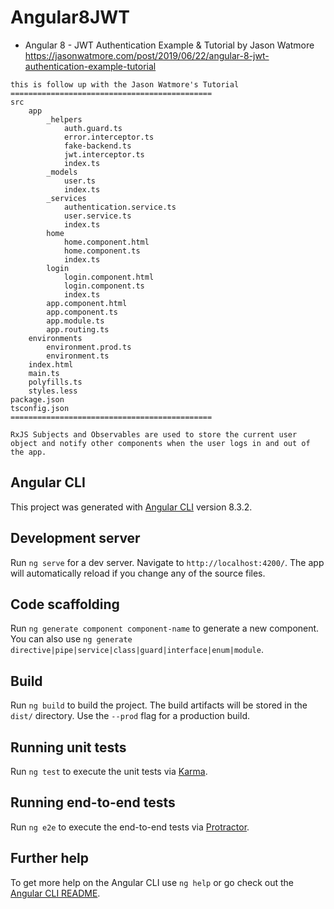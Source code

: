 # Angular8JWT
- Angular 8 - JWT Authentication Example & Tutorial by Jason Watmore
https://jasonwatmore.com/post/2019/06/22/angular-8-jwt-authentication-example-tutorial

```
this is follow up with the Jason Watmore's Tutorial
=============================================
src
    app
        _helpers
            auth.guard.ts
            error.interceptor.ts
            fake-backend.ts
            jwt.interceptor.ts
            index.ts
        _models
            user.ts
            index.ts
        _services
            authentication.service.ts
            user.service.ts
            index.ts
        home
            home.component.html
            home.component.ts
            index.ts
        login
            login.component.html
            login.component.ts
            index.ts
        app.component.html
        app.component.ts
        app.module.ts
        app.routing.ts
    environments
        environment.prod.ts
        environment.ts
    index.html
    main.ts
    polyfills.ts
    styles.less
package.json
tsconfig.json
=============================================
```
```
RxJS Subjects and Observables are used to store the current user object and notify other components when the user logs in and out of the app. 
```

## Angular CLI
This project was generated with [Angular CLI](https://github.com/angular/angular-cli) version 8.3.2.

## Development server

Run `ng serve` for a dev server. Navigate to `http://localhost:4200/`. The app will automatically reload if you change any of the source files.

## Code scaffolding

Run `ng generate component component-name` to generate a new component. You can also use `ng generate directive|pipe|service|class|guard|interface|enum|module`.

## Build

Run `ng build` to build the project. The build artifacts will be stored in the `dist/` directory. Use the `--prod` flag for a production build.

## Running unit tests

Run `ng test` to execute the unit tests via [Karma](https://karma-runner.github.io).

## Running end-to-end tests

Run `ng e2e` to execute the end-to-end tests via [Protractor](http://www.protractortest.org/).

## Further help

To get more help on the Angular CLI use `ng help` or go check out the [Angular CLI README](https://github.com/angular/angular-cli/blob/master/README.md).
